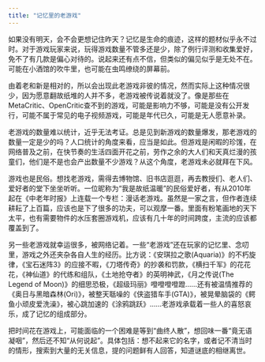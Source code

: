 ```yaml
---
title: "记忆里的老游戏"
---
```




如果没有明天，会不会更想记住昨天？记忆是生命的痕迹，这样的题材似乎永不过时。对于游戏玩家来说，玩得游戏数量不管多还是少，除了例行评测和收集爱好，免不了有几款是偏心对待的。说起来还有点不信，但类似的偏见似乎是无处不在。可能在小酒馆的吹牛里，也可能在虫鸣缭绕的屏幕前。

由着老和新是相对的，所以会出现此老游戏非彼的情况，然而实际上这种情况很少，因为愿意翻故纸堆的人并不多，老游戏被传说着就没了。像是那些在MetaCritic、OpenCritic查不到的游戏，可能是影响力不够，可能是没有公开发行，可能不属于常见的电子视频游戏，可能是年代已久，可能是无人愿意补录。

老游戏的数量难以统计，近乎无法考证。总是见到新游戏的数量爆发，那老游戏的数量一定是少的吗？人口统计的角度来看，应当是如此。但游戏是闲暇的珍馐，在网络普及之前，在快节奏的生活四面开花之前，劳作之余的大人们和天真烂漫的孩童们，他们是不是也会产出数量不少游戏？从这个角度，老游戏未必就拜在下风。

游戏也是民俗。想找老游戏，需得去博物馆、旧书店逛逛，再去教授们、老人们、爱好者的堂下坐坐听听。一位昵称为“我是故纸温暖”的民俗爱好者，有从2010年起在《中老年时报》上连载一个专栏：漫话老游戏。虽然是一家之言，但作者连续耕耘了上百篇，应该也是下了很多的功夫，可以观摩一番。里面有粉笔画地的天下太平，也有需要物件的水压套圈游戏机，应该有几十年的时间跨度，主流的应该都覆盖到了。

另一些老游戏就幸运很多，被网络记着。一些“老游戏”还在玩家的记忆里、念叨里，游戏之外还夹杂各自人生的经历。比方说：《安琪拉之歌(Aquaria)》的不朽旋律，《宝石迷阵3》的应接不暇，《刀塔传奇》的抄袭和罚款，《横扫千军》的花花花，《神仙道》的代练和组队，《土地抢夺者》的英明神武，《月之传说(The Legend of Moon)》的细思恐极，《超级玛丽》噔噔噔噔蹬……还有被温情推荐的《奥日与黑暗森林(Ori)》，被整天聒噪的《侠盗猎车手(GTA)》，被晃晕脑袋的《鳄鱼小顽皮爱洗澡》，被心跳加速的《涂鸦跳跃》……老游戏承载着一些人的喜怒哀乐，成了记忆的组成部分。

把时间花在游戏上，可能面临的一个困难是等到“曲终人散”，想回味一番“竟无语凝咽”，然后还不知“从何说起”。具体包括：想不起来它的名字，或者记不清当时的情形，搜索到大量的无关信息，提的问题鲜有人回答，知道谜底的相继离世。

